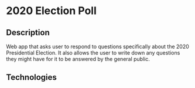 # 2020 Election Poll

## Description

Web app that asks user to respond to questions specifically about the 2020 Presidential Election. It also allows the user to write down any questions they might have for it to be answered by the general public. 

## Technologies

